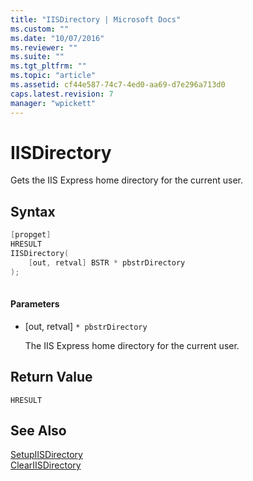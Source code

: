 ```yaml
---
title: "IISDirectory | Microsoft Docs"
ms.custom: ""
ms.date: "10/07/2016"
ms.reviewer: ""
ms.suite: ""
ms.tgt_pltfrm: ""
ms.topic: "article"
ms.assetid: cf44e587-74c7-4ed0-aa69-d7e296a713d0
caps.latest.revision: 7
manager: "wpickett"
---
```

# IISDirectory
Gets the IIS Express home directory for the current user.  
  
## Syntax  
  
```cpp  
[propget]  
HRESULT  
IISDirectory(  
    [out, retval] BSTR * pbstrDirectory  
);  
  
```  
  
#### Parameters  
  
-   [out, retval] `* pbstrDirectory`  
  
     The IIS Express home directory for the current user.  
  
## Return Value  
 `HRESULT`  
  
## See Also  
 [SetupIISDirectory](../../extensions\express-api-ref/setupiisdirectory.md)   
 [ClearIISDirectory](../../extensions\express-api-ref/cleariisdirectory.md)